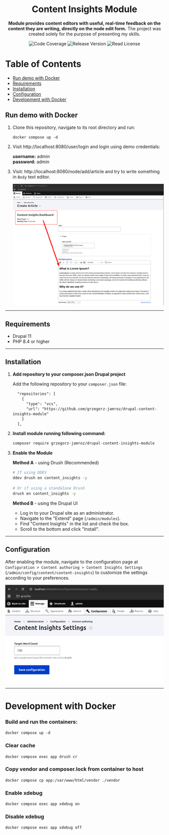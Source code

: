 <h1 align="center">Content Insights Module</h1>

<p align="center">
    <strong>Module provides content editors with useful, real-time feedback on the content they are writing, directly on the node edit form.</strong> The project was created solely for the purpose of presenting my skills.
</p>

<p align="center">
    <img src="https://img.shields.io/badge/php->=8.4-blue?colorB=%238892BF" alt="Code Coverage">  
    <img src="https://img.shields.io/badge/release-v1.0.0-blue" alt="Release Version">
    <img src="https://img.shields.io/badge/license-MIT-blue?style=flat-square&colorB=darkcyan" alt="Read License">
</p>

# Table of Contents
- [Run demo with Docker](#run-demo-with-Docker)
- [Requirements](#requirements)
- [Installation](#installation)
- [Configuration](#configuration)
- [Development with Docker](#development-with-docker)


## Run demo with Docker
1.  Clone this repository, navigate to its root directory and run:

    ```shell
    docker compose up -d
    ```

2.  Visit http://localhost:8080/user/login and login using demo credentials:

    **username:** admin  
    **password:** admin

3.  Visit: http://localhost:8080/node/add/article and try to write something in `Body` text editor.

    ![Usage example](docs/assets/usage-example.png "Usage example")

---

## Requirements

*   Drupal 11
*   PHP 8.4 or higher

---

## Installation

1.  **Add repository to your composer.json Drupal project**

    Add the following repository to your `composer.json` file:

    ```
      "repositories": [
        {
          "type": "vcs",
          "url": "https://github.com/grzegorz-jamroz/drupal-content-insights-module"
        }
      ],
    ```

2.  **Install module running following command:**

    ```bash
    composer require grzegorz-jamroz/drupal-content-insights-module
    ```

3.  **Enable the Module**

    **Method A** - using Drush (Recommended)
    ```bash
    # If using DDEV
    ddev drush en content_insights -y

    # Or if using a standalone Drush
    drush en content_insights -y
    ```

    **Method B** - using the Drupal UI

    *   Log in to your Drupal site as an administrator.
    *   Navigate to the "Extend" page (`/admin/modules`).
    *   Find "Content Insights" in the list and check the box.
    *   Scroll to the bottom and click "Install".

---

## Configuration

After enabling the module, navigate to the configuration page at `Configuration > Content authoring > Content Insights Settings` (`/admin/config/content/content-insights`) to customize the settings according to your preferences.

![Configuration](docs/assets/configuration.png "Configuration")

---

# Development with Docker

### Build and run the containers:
```shell
docker compose up -d
```

### Clear cache

```shell
docker compose exec app drush cr
```

### Copy vendor and composer.lock from container to host

```shell
docker compose cp app:/var/www/html/vendor ./vendor
```

### Enable xdebug

```shell
docker compose exec app xdebug on
```

### Disable xdebug

```shell
docker compose exec app xdebug off
```
